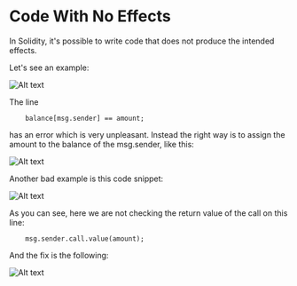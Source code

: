 # Code With No Effects

In Solidity, it's possible to write code that does not produce the intended effects.

Let's see an example:

![Alt text](<../Common Attack Vectors/image/Code With No Effects/depositBox\_no-effect-code.png>)

The line

```
    balance[msg.sender] == amount;
```

has an error which is very unpleasant. Instead the right way is to assign the amount to the balance of the msg.sender, like this:

![Alt text](<../Common Attack Vectors/image/Code With No Effects/depositBox\_no-effect-code-fixed.png>)

Another bad example is this code snippet:

![Alt text](<../Common Attack Vectors/image/Code With No Effects/wallet\_no-effect-code.png>)

As you can see, here we are not checking the return value of the call on this line:

```
    msg.sender.call.value(amount);
```

And the fix is the following:

![Alt text](<../Common Attack Vectors/image/Code With No Effects/wallet\_no-effect-code-fixed.png>)
